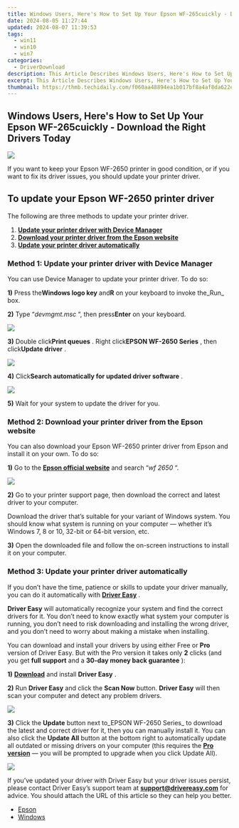 ```yaml
---
title: Windows Users, Here's How to Set Up Your Epson WF-265cuickly - Download the Right Drivers Today
date: 2024-08-05 11:27:44
updated: 2024-08-07 11:39:53
tags:
  - win11
  - win10
  - win7
categories:
  - DriverDownload
description: This Article Describes Windows Users, Here's How to Set Up Your Epson WF-265cuickly - Download the Right Drivers Today
excerpt: This Article Describes Windows Users, Here's How to Set Up Your Epson WF-265cuickly - Download the Right Drivers Today
thumbnail: https://thmb.techidaily.com/f060aa48894ea1b017bf8a4af8da622e4076e35a663f40c627d05eef8a39852a.png
---
```


## Windows Users, Here's How to Set Up Your Epson WF-265cuickly - Download the Right Drivers Today

![](https://images.drivereasy.com/wp-content/uploads/2018/06/img_5b29fb57d51d9-300x230.jpg)

 If you want to keep your Epson WF-2650 printer in good condition, or if you want to fix its driver issues, you should update your printer driver.

## To update your Epson WF-2650 printer driver

The following are three methods to update your printer driver.

1. [**Update your printer driver with Device Manager**](https://tools.techidaily.com/drivereasy/download/)
2. [**Download your printer driver from the Epson website**](https://tools.techidaily.com/drivereasy/download/)
3. [**Update your printer driver automatically**](https://tools.techidaily.com/drivereasy/download/)

### Method 1: Update your printer driver with Device Manager

You can use Device Manager to update your printer driver. To do so:

**1)** Press the**Windows logo key** and**R** on your keyboard to invoke the_Run_ box.

**2)** Type “_devmgmt.msc_ “, then press**Enter** on your keyboard.

![](https://images.drivereasy.com/wp-content/uploads/2018/05/img_5b0912dd92d53.png)

**3)** Double click**Print queues** . Right click**EPSON WF-2650 Series** , then click**Update driver** .

![](https://images.drivereasy.com/wp-content/uploads/2018/06/img_5b29fa0196b62.jpg)

**4)** Click**Search automatically for updated driver software** .

![](https://images.drivereasy.com/wp-content/uploads/2018/06/img_5b29fa4793037.jpg)

**5)**  Wait for your system to update the driver for you.

### Method 2: Download your printer driver from the Epson website

 You can also download your Epson WF-2650 printer driver from Epson and install it on your own. To do so:

**1)** Go to the **[Epson official website](https://epson.com/usa)**  and search “_wf 2650_ “.

![](https://images.drivereasy.com/wp-content/uploads/2018/06/img_5b29f561b2bae.jpg)

**2)** Go to your printer support page, then download the correct and latest driver to your computer.

 Download the driver that’s suitable for your variant of Windows system. You should know what system is running on your computer — whether it’s Windows 7, 8 or 10, 32-bit or 64-bit version, etc.

**3)** Open the downloaded file and follow the on-screen instructions to install it on your computer.

### Method 3: Update your printer driver automatically

 If you don’t have the time, patience or skills to update your driver manually, you can do it automatically with [**Driver Easy**](https://tools.techidaily.com/drivereasy/download/) .

**Driver Easy**  will automatically recognize your system and find the correct drivers for it. You don’t need to know exactly what system your computer is running, you don’t need to risk downloading and installing the wrong driver, and you don’t need to worry about making a mistake when installing.

 You can download and install your drivers by using either Free or **Pro**  version of Driver Easy. But with the Pro version it takes only **2**  clicks (and you get **full support** and a **30-day money back guarantee** ):

**1)** [**Download**](https://tools.techidaily.com/drivereasy/download/) and install **Driver Easy** .

**2)** Run **Driver Easy** and click the **Scan Now** button. **Driver Easy**  will then scan your computer and detect any problem drivers.

![](https://images.drivereasy.com/wp-content/uploads/2018/06/img_5b1a66b4a3dfe.jpg)

**3)**  Click the **Update**  button next to_EPSON WF-2650 Series_ to download the latest and correct driver for it, then you can manually install it. You can also click the **Update All**  button at the bottom right to automatically update all outdated or missing drivers on your computer (this requires the **[Pro version](https://tools.techidaily.com/drivereasy/download/)**  — you will be prompted to upgrade when you click Update All).

![](https://images.drivereasy.com/wp-content/uploads/2018/06/img_5b29f74e2b381.jpg)

 If you’ve updated your driver with Driver Easy but your driver issues persist, please contact Driver Easy’s support team at **[support@drivereasy.com](https://tools.techidaily.com/drivereasy/download/)**  for advice. You should attach the URL of this article so they can help you better.

* [Epson](https://tools.techidaily.com/drivereasy/download/)
* [Windows](https://tools.techidaily.com/drivereasy/download/)

<ins class="adsbygoogle"
     style="display:block"
     data-ad-format="autorelaxed"
     data-ad-client="ca-pub-7571918770474297"
     data-ad-slot="1223367746"></ins>



<ins class="adsbygoogle"
     style="display:block"
     data-ad-client="ca-pub-7571918770474297"
     data-ad-slot="8358498916"
     data-ad-format="auto"
     data-full-width-responsive="true"></ins>

